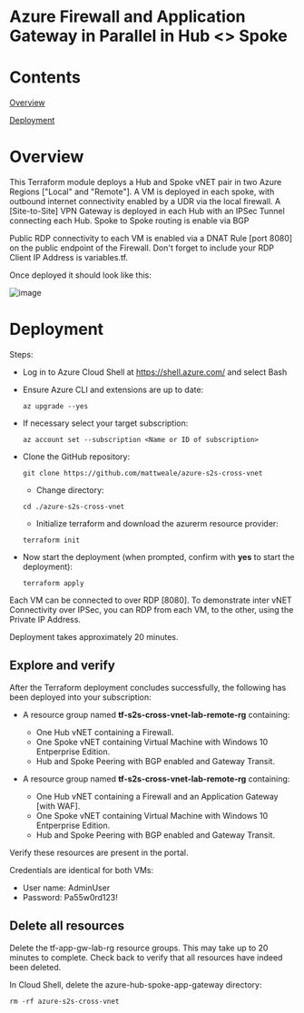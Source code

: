 # **Azure Firewall and Application Gateway in Parallel in Hub <> Spoke**

# Contents
[Overview](#overview)

[Deployment](#deployment)

# Overview

This Terraform module deploys a Hub and Spoke vNET pair in two Azure Regions ["Local" and "Remote"]. A VM is deployed in each spoke, with outbound internet connectivity enabled by a UDR via the local firewall. A [Site-to-Site] VPN Gateway is deployed in each Hub with an IPSec Tunnel connecting each Hub. Spoke to Spoke routing is enable via BGP

Public RDP connectivity to each VM is enabled via a DNAT Rule [port 8080] on the public endpoint of the Firewall. Don't forget to include your RDP Client IP Address is variables.tf.

Once deployed it should look like this:

![image](images/azure-hub-spoke-app-gateway.png)

# Deployment

Steps:
- Log in to Azure Cloud Shell at https://shell.azure.com/ and select Bash
- Ensure Azure CLI and extensions are up to date:
  
  `az upgrade --yes`
  
- If necessary select your target subscription:
  
  `az account set --subscription <Name or ID of subscription>`
  
- Clone the  GitHub repository:
  
  `git clone https://github.com/mattweale/azure-s2s-cross-vnet`
  
  - Change directory:
  
  `cd ./azure-s2s-cross-vnet`
  - Initialize terraform and download the azurerm resource provider:

  `terraform init`

- Now start the deployment (when prompted, confirm with **yes** to start the deployment):
 
  `terraform apply`

Each VM can be connected to over RDP [8080]. To demonstrate inter vNET Connectivity over IPSec, you can RDP from each VM, to the other, using the Private IP Address.

Deployment takes approximately 20 minutes. 
## Explore and verify

After the Terraform deployment concludes successfully, the following has been deployed into your subscription:
- A resource group named **tf-s2s-cross-vnet-lab-remote-rg** containing:
  - One Hub vNET containing a Firewall.
  - One Spoke vNET containing Virtual Machine with Windows 10 Entperprise Edition.
  - Hub and Spoke Peering with BGP enabled and Gateway Transit.

- A resource group named **tf-s2s-cross-vnet-lab-remote-rg** containing:
  - One Hub vNET containing a Firewall and an Application Gateway [with WAF].
  - One Spoke vNET containing Virtual Machine with Windows 10 Entperprise Edition.
  - Hub and Spoke Peering with BGP enabled and Gateway Transit.

Verify these resources are present in the portal.

Credentials are identical for both VMs:
- User name: AdminUser
- Password: Pa55w0rd123!

## Delete all resources

Delete the tf-app-gw-lab-rg resource groups. This may take up to 20 minutes to complete. Check back to verify that all resources have indeed been deleted.

In Cloud Shell, delete the azure-hub-spoke-app-gateway directory:

`rm -rf azure-s2s-cross-vnet`